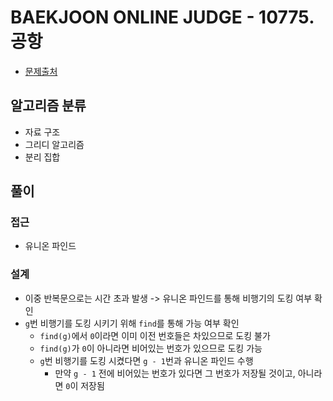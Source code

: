 # BAEKJOON ONLINE JUDGE - 10775. 공항

- [문제출처](https://www.acmicpc.net/problem/10775 '10775. 공항')

## 알고리즘 분류

- 자료 구조
- 그리디 알고리즘
- 분리 집합

## 풀이

### 접근

- 유니온 파인드

### 설계

- 이중 반복문으로는 시간 초과 발생 -> 유니온 파인드를 통해 비행기의 도킹 여부 확인
- `g`번 비행기를 도킹 시키기 위해 `find`를 통해 가능 여부 확인
  - `find(g)`에서 `0`이라면 이미 이전 번호들은 차있으므로 도킹 불가
  - `find(g)`가 `0`이 아니라면 비어있는 번호가 있으므로 도킹 가능
  - `g`번 비행기를 도킹 시켰다면 `g - 1`번과 유니온 파인드 수행
    - 만약 `g - 1` 전에 비어있는 번호가 있다면 그 번호가 저장될 것이고, 아니라면 `0`이 저장됨
